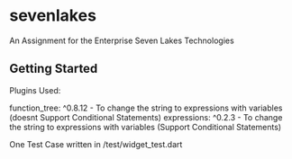 # sevenlakes

An Assignment for the Enterprise Seven Lakes Technologies

## Getting Started

Plugins Used: 

function_tree: ^0.8.12 - To change the string to expressions with variables (doesnt Support Conditional Statements)
expressions: ^0.2.3 - To change the string to expressions with variables (Support Conditional Statements)

One Test Case written in /test/widget_test.dart
